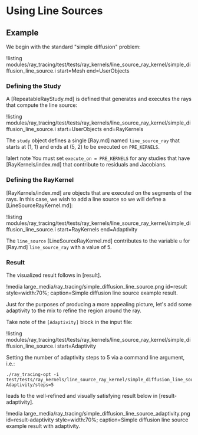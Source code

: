 # Using Line Sources

## Example

We begin with the standard "simple diffusion" problem:

!listing modules/ray_tracing/test/tests/ray_kernels/line_source_ray_kernel/simple_diffusion_line_source.i start=Mesh end=UserObjects

### Defining the Study

A [RepeatableRayStudy.md] is defined that generates and executes the rays that compute the line source:

!listing modules/ray_tracing/test/tests/ray_kernels/line_source_ray_kernel/simple_diffusion_line_source.i start=UserObjects end=RayKernels

The `study` object defines a single [Ray.md] named `line_source_ray` that starts at (1, 1) and ends at (5, 2) to be executed on `PRE_KERNELS`.

!alert note
You must set `execute_on = PRE_KERNELS` for any studies that have [RayKernels/index.md] that contribute to residuals and Jacobians.

### Defining the RayKernel

[RayKernels/index.md] are objects that are executed on the segments of the rays. In this case, we wish to add a line source so we will define a [LineSourceRayKernel.md]:

!listing modules/ray_tracing/test/tests/ray_kernels/line_source_ray_kernel/simple_diffusion_line_source.i start=RayKernels end=Adaptivity

The `line_source` [LineSourceRayKernel.md] contributes to the variable `u` for [Ray.md] `line_source_ray` with a value of 5.

### Result

The visualized result follows in [result].

!media large_media/ray_tracing/simple_diffusion_line_source.png id=result style=width:70%; caption=Simple diffusion line source example result.

Just for the purposes of producing a more appealing picture, let's add some adaptivity to the mix to refine the region around the ray.

Take note of the `[Adaptivity]` block in the input file:

!listing modules/ray_tracing/test/tests/ray_kernels/line_source_ray_kernel/simple_diffusion_line_source.i start=Adaptivity

Setting the number of adaptivity steps to 5 via a command line argument, i.e.:

```
./ray_tracing-opt -i test/tests/ray_kernels/line_source_ray_kernel/simple_diffusion_line_source.i Adaptivity/steps=5
```

leads to the well-refined and visually satisfying result below in [result-adaptivity].

!media large_media/ray_tracing/simple_diffusion_line_source_adaptivity.png id=result-adaptivity style=width:70%; caption=Simple diffusion line source example result with adaptivity.